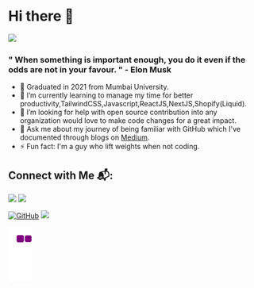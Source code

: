# Hi there 👋

 ![](https://komarev.com/ghpvc/?username=Virajj28&color=blue&style=plastic)

### " When something is important enough, you do it even if the odds are not in your favour. " - Elon Musk

- 🔭 Graduated in 2021 from Mumbai University.
- 🌱 I’m currently learning to manage my time for better productivity,TailwindCSS,Javascript,ReactJS,NextJS,Shopify(Liquid).
- 🤔 I’m looking for help with open source contribution into any organization would love to make code changes for a great impact.
- 💬 Ask me about my journey of being familiar with GitHub which I've documented through blogs on [Medium](https://viraj28j.medium.com/). 
- ⚡ Fun fact: I'm a guy who lift weights when not coding.

## Connect with Me 📬:
<p align="left">
 <a href = "https://www.linkedin.com/in/viraj-jadhav-b717121b7/"><img src="https://img.icons8.com/fluent/36/000000/linkedin.png"></a> 
 <a href = "https://twitter.com/VirajJa83062455?s=09/"><img src="https://img.icons8.com/fluent/36/000000/twitter.png"></a>
 </p>
 
 [![GitHub](https://github-readme-streak-stats.herokuapp.com?user=Virajj28&theme=nord&hide_border=true)](https://git.io/streak-stats)
 <img src="https://github-readme-stats.vercel.app/api?username=Virajj28&&show_icons=true&title_color=88c0d0&icon_color=a3be8c&text_color=88c0d0&bg_color=2e3440">
 
![snake gif](https://github.com/Virajj28/Virajj28/blob/output/github-contribution-grid-snake.gif)

